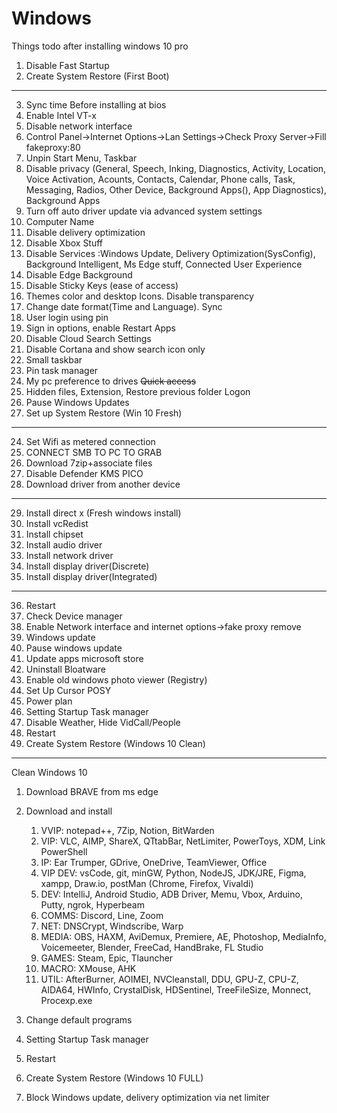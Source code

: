 # Windows

Things todo after installing windows 10 pro

1. Disable Fast Startup
2. Create System Restore (First Boot) 
---
3. Sync time Before installing at bios
4.  Enable Intel VT-x
5. Disable network interface
6.  Control Panel→Internet Options→Lan Settings→Check Proxy Server→Fill fakeproxy:80
7.  Unpin Start Menu, Taskbar
8.  Disable privacy (General, Speech, Inking, Diagnostics, Activity, Location, Voice Activation, Acounts, Contacts, Calendar, Phone calls, Task, Messaging, Radios, Other Device, Background Apps(), App Diagnostics), Background Apps
9.  Turn off auto driver update via advanced system settings
10.  Computer Name
11.  Disable delivery optimization
12.  Disable Xbox Stuff
13.  Disable Services :Windows Update, Delivery Optimization(SysConfig), Background Intelligent, Ms Edge stuff, Connected User Experience
14. Disable Edge Background
15. Disable Sticky Keys (ease of access)
16. Themes color and desktop Icons. Disable transparency
17. Change date format(Time and Language). Sync
14. User login using pin
15. Sign in options, enable Restart Apps
16. Disable Cloud Search Settings
17. Disable Cortana and show search icon only
18. Small taskbar
19. Pin task manager
20. My pc preference to drives ~~Quick access~~
21. Hidden files, Extension, Restore previous folder Logon
22. Pause Windows Updates
23. Set up System Restore (Win 10 Fresh)
---
24. Set Wifi as metered connection
25. CONNECT SMB TO PC TO GRAB
26. Download 7zip+associate files
27. Disable Defender KMS PICO
28. Download driver from another device
---
29. Install direct x (Fresh windows install)
30. Install vcRedist
31. Install chipset
32. Install audio driver
33. Install network driver
34. Install display driver(Discrete)
35. Install display driver(Integrated)
---
36. Restart
37. Check Device manager
38. Enable Network interface and internet options→fake proxy remove
39. Windows update
40. Pause windows update
41. Update apps microsoft store
42. Uninstall Bloatware
43. Enable old windows photo viewer (Registry)
44. Set Up Cursor POSY
45. Power plan
46. Setting Startup Task manager
47. Disable Weather, Hide VidCall/People
48. Restart
49. Create System Restore (Windows 10 Clean)
---
Clean Windows 10
1.  Download BRAVE from ms edge
2.  Download and install
    1.  VVIP: notepad++, 7Zip, Notion, BitWarden
    2.  VIP: VLC, AIMP, ShareX, QTtabBar, NetLimiter, PowerToys, XDM, Link PowerShell
    3.  IP: Ear Trumper, GDrive, OneDrive, TeamViewer, Office
    4.  VIP DEV: vsCode, git, minGW, Python, NodeJS, JDK/JRE, Figma, xampp, Draw.io, postMan (Chrome, Firefox, Vivaldi)
    5.  DEV: IntelliJ, Android Studio, ADB Driver, Memu, Vbox, Arduino, Putty, ngrok, Hyperbeam
    6.  COMMS: Discord, Line, Zoom
    7.  NET: DNSCrypt, Windscribe, Warp
    8.  MEDIA: OBS, HAXM, AviDemux, Premiere, AE, Photoshop, MediaInfo, Voicemeeter, Blender, FreeCad, HandBrake, FL Studio
    9.  GAMES: Steam, Epic, Tlauncher
    10. MACRO: XMouse, AHK
    11. UTIL: AfterBurner, AOIMEI, NVCleanstall, DDU, GPU-Z, CPU-Z, AIDA64, HWInfo, CrystalDisk, HDSentinel, TreeFileSize, Monnect, Procexp.exe


3.  Change default programs
4.  Setting Startup Task manager
5.  Restart
6.  Create System Restore (Windows 10 FULL)
7.  Block Windows update, delivery optimization via net limiter
